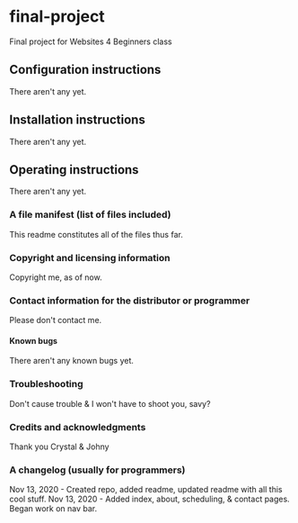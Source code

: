 # final-project
Final project for Websites 4 Beginners class
## Configuration instructions
There aren't any yet.
## Installation instructions
There aren't any yet.
## Operating instructions
There aren't any yet.
### A file manifest (list of files included)
This readme constitutes all of the files thus far.
### Copyright and licensing information
Copyright me, as of now. 
### Contact information for the distributor or programmer
Please don't contact me.
#### Known bugs
There aren't any known bugs yet.
### Troubleshooting
Don't cause trouble & I won't have to shoot you, savy?
### Credits and acknowledgments
Thank you Crystal & Johny
### A changelog (usually for programmers)
Nov 13, 2020 - Created repo, added readme, updated readme with all this cool stuff.
Nov 13, 2020 - Added index, about, scheduling, & contact pages.  Began work on nav bar.

